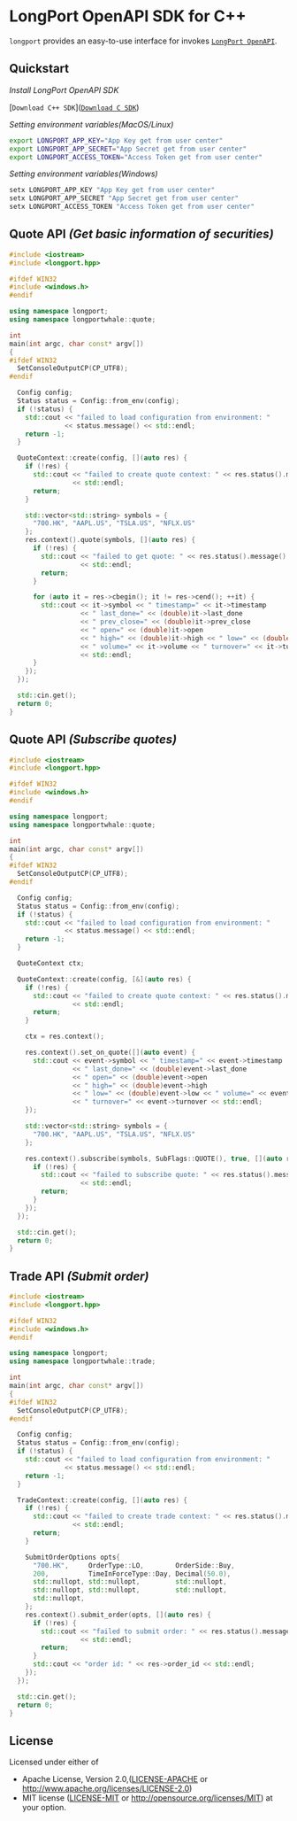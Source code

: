 # LongPort OpenAPI SDK for C++

`longport` provides an easy-to-use interface for invokes [`LongPort OpenAPI`](https://open.longportapp.com/en/).

## Quickstart

_Install LongPort OpenAPI SDK_

[`Download C++ SDK`]([`Download C SDK`](https://github.com/longportapp/openapi-sdk/releases))

_Setting environment variables(MacOS/Linux)_

```bash
export LONGPORT_APP_KEY="App Key get from user center"
export LONGPORT_APP_SECRET="App Secret get from user center"
export LONGPORT_ACCESS_TOKEN="Access Token get from user center"
```

_Setting environment variables(Windows)_

```powershell
setx LONGPORT_APP_KEY "App Key get from user center"
setx LONGPORT_APP_SECRET "App Secret get from user center"
setx LONGPORT_ACCESS_TOKEN "Access Token get from user center"
```

## Quote API _(Get basic information of securities)_

```c++
#include <iostream>
#include <longport.hpp>

#ifdef WIN32
#include <windows.h>
#endif

using namespace longport;
using namespace longportwhale::quote;

int
main(int argc, char const* argv[])
{
#ifdef WIN32
  SetConsoleOutputCP(CP_UTF8);
#endif

  Config config;
  Status status = Config::from_env(config);
  if (!status) {
    std::cout << "failed to load configuration from environment: "
              << status.message() << std::endl;
    return -1;
  }

  QuoteContext::create(config, [](auto res) {
    if (!res) {
      std::cout << "failed to create quote context: " << res.status().message()
                << std::endl;
      return;
    }

    std::vector<std::string> symbols = {
      "700.HK", "AAPL.US", "TSLA.US", "NFLX.US"
    };
    res.context().quote(symbols, [](auto res) {
      if (!res) {
        std::cout << "failed to get quote: " << res.status().message()
                  << std::endl;
        return;
      }

      for (auto it = res->cbegin(); it != res->cend(); ++it) {
        std::cout << it->symbol << " timestamp=" << it->timestamp
                  << " last_done=" << (double)it->last_done
                  << " prev_close=" << (double)it->prev_close
                  << " open=" << (double)it->open
                  << " high=" << (double)it->high << " low=" << (double)it->low
                  << " volume=" << it->volume << " turnover=" << it->turnover
                  << std::endl;
      }
    });
  });

  std::cin.get();
  return 0;
}
```

## Quote API _(Subscribe quotes)_

```c++
#include <iostream>
#include <longport.hpp>

#ifdef WIN32
#include <windows.h>
#endif

using namespace longport;
using namespace longportwhale::quote;

int
main(int argc, char const* argv[])
{
#ifdef WIN32
  SetConsoleOutputCP(CP_UTF8);
#endif

  Config config;
  Status status = Config::from_env(config);
  if (!status) {
    std::cout << "failed to load configuration from environment: "
              << status.message() << std::endl;
    return -1;
  }

  QuoteContext ctx;

  QuoteContext::create(config, [&](auto res) {
    if (!res) {
      std::cout << "failed to create quote context: " << res.status().message()
                << std::endl;
      return;
    }

    ctx = res.context();

    res.context().set_on_quote([](auto event) {
      std::cout << event->symbol << " timestamp=" << event->timestamp
                << " last_done=" << (double)event->last_done
                << " open=" << (double)event->open
                << " high=" << (double)event->high
                << " low=" << (double)event->low << " volume=" << event->volume
                << " turnover=" << event->turnover << std::endl;
    });

    std::vector<std::string> symbols = {
      "700.HK", "AAPL.US", "TSLA.US", "NFLX.US"
    };

    res.context().subscribe(symbols, SubFlags::QUOTE(), true, [](auto res) {
      if (!res) {
        std::cout << "failed to subscribe quote: " << res.status().message()
                  << std::endl;
        return;
      }
    });
  });

  std::cin.get();
  return 0;
}
```

## Trade API _(Submit order)_

```c++
#include <iostream>
#include <longport.hpp>

#ifdef WIN32
#include <windows.h>
#endif

using namespace longport;
using namespace longportwhale::trade;

int
main(int argc, char const* argv[])
{
#ifdef WIN32
  SetConsoleOutputCP(CP_UTF8);
#endif

  Config config;
  Status status = Config::from_env(config);
  if (!status) {
    std::cout << "failed to load configuration from environment: "
              << status.message() << std::endl;
    return -1;
  }

  TradeContext::create(config, [](auto res) {
    if (!res) {
      std::cout << "failed to create trade context: " << res.status().message()
                << std::endl;
      return;
    }

    SubmitOrderOptions opts{
      "700.HK",     OrderType::LO,        OrderSide::Buy,
      200,          TimeInForceType::Day, Decimal(50.0),
      std::nullopt, std::nullopt,         std::nullopt,
      std::nullopt, std::nullopt,         std::nullopt,
      std::nullopt,
    };
    res.context().submit_order(opts, [](auto res) {
      if (!res) {
        std::cout << "failed to submit order: " << res.status().message()
                  << std::endl;
        return;
      }
      std::cout << "order id: " << res->order_id << std::endl;
    });
  });

  std::cin.get();
  return 0;
}
```

## License

Licensed under either of

* Apache License, Version 2.0,([LICENSE-APACHE](./LICENSE-APACHE) or http://www.apache.org/licenses/LICENSE-2.0)
* MIT license ([LICENSE-MIT](./LICENSE-MIT) or http://opensource.org/licenses/MIT) at your option.
